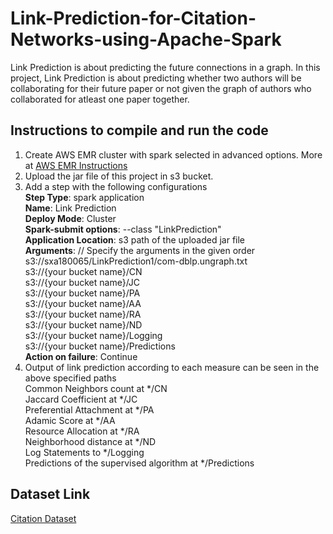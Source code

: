 # Link-Prediction-for-Citation-Networks-using-Apache-Spark
Link Prediction is about predicting the future connections in a graph. In this project, Link Prediction is about predicting whether two authors will be collaborating for their future paper or not given the graph of authors who collaborated for atleast one paper together.


## Instructions to compile and run the code
1. Create AWS EMR cluster with spark selected in advanced options. More at [AWS EMR Instructions](https://awsemrinstructions.s3-us-west-2.amazonaws.com/GettingStartedAWS(1)(1).pdf)
2. Upload the jar file of this project in s3 bucket.
3. Add a step with the following configurations<br/> 
	**Step Type**: spark application<br/>
	**Name**: Link Prediction<br/>
	**Deploy Mode**: Cluster<br/>
	**Spark-submit options**: --class "LinkPrediction"<br/> 
	**Application Location**: s3 path of the uploaded jar file<br/>
	**Arguments**: // Specify the arguments in the given order<br/>
		s3://sxa180065/LinkPrediction1/com-dblp.ungraph.txt<br/>
		s3://{your bucket name}/CN<br/> 
		s3://{your bucket name}/JC<br/>
		s3://{your bucket name}/PA<br/>
		s3://{your bucket name}/AA<br/>
		s3://{your bucket name}/RA<br/>
		s3://{your bucket name}/ND<br/>
		s3://{your bucket name}/Logging<br/>
		s3://{your bucket name}/Predictions<br/>
	**Action on failure**: Continue 
4. Output of link prediction according to each measure can be seen in the above specified paths<br/>
	Common Neighbors count at */CN<br/> 
	Jaccard Coefficient at */JC<br/> 
	Preferential Attachment at */PA<br/>
	Adamic Score at */AA<br/>
	Resource Allocation at */RA<br/>
	Neighborhood distance at */ND<br/>
	Log Statements to */Logging<br/>
	Predictions of the supervised algorithm at */Predictions<br/>


## Dataset Link
[Citation Dataset](https://snap.stanford.edu/data/com-DBLP.html)
